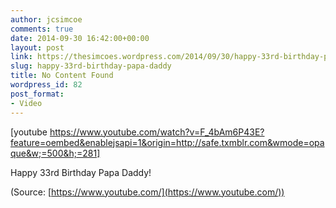 ```yaml
---
author: jcsimcoe
comments: true
date: 2014-09-30 16:42:00+00:00
layout: post
link: https://thesimcoes.wordpress.com/2014/09/30/happy-33rd-birthday-papa-daddy/
slug: happy-33rd-birthday-papa-daddy
title: No Content Found
wordpress_id: 82
post_format:
- Video
---
```


[youtube https://www.youtube.com/watch?v=F_4bAm6P43E?feature=oembed&enablejsapi=1&origin=http://safe.txmblr.com&wmode=opaque&w;=500&h;=281]


Happy 33rd Birthday Papa Daddy!

(Source: [https://www.youtube.com/](https://www.youtube.com/))
